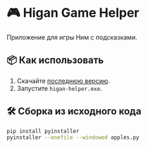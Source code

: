 # 🎮 Higan Game Helper

Приложение для игры Ним с подсказками.

## 📦 Как использовать
1. Скачайте [последнюю версию](https://github.com/ваш-логин/Higan-game-helper/releases).
2. Запустите `higan-helper.exe`.

## 🛠 Сборка из исходного кода
```bash
pip install pyinstaller
pyinstaller --onefile --windowed apples.py